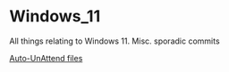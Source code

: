 # Windows_11
 
All things relating to Windows 11. Misc. sporadic commits

[Auto-UnAttend files](https://github.com/SystemJargon/windows-autounattend)
